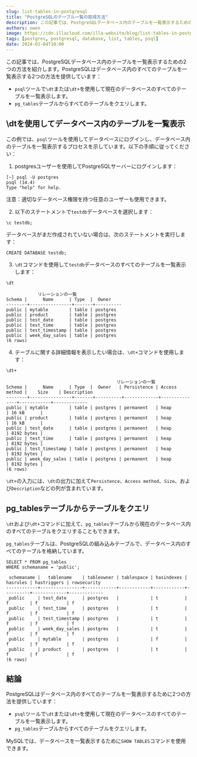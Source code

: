 ```yaml
---
slug: list-tables-in-postgresql
title: "PostgreSQLのテーブル一覧の取得方法"
description: この記事では、PostgreSQLデータベース内のテーブルを一覧表示するための2つの方法を紹介します。PostgreSQLはデータベース内のすべてのテーブルを一覧表示する2つの方法を提供しています。
authors: owen
image: https://cdn.illacloud.com/illa-website/blog/list-tables-in-postgresql/cover.webp
tags: [postgres, postgresql, database, list, tables, psql]
date: 2024-01-04T10:00
---
```


この記事では、PostgreSQLデータベース内のテーブルを一覧表示するための2つの方法を紹介します。PostgreSQLはデータベース内のすべてのテーブルを一覧表示する2つの方法を提供しています：

- `psql`ツールで`\dt`または`\dt+`を使用して現在のデータベースのすべてのテーブルを一覧表示します。
- `pg_tables`テーブルからすべてのテーブルをクエリします。

## \dtを使用してデータベース内のテーブルを一覧表示

この例では、`psql`ツールを使用してデータベースにログインし、データベース内のテーブルを一覧表示するプロセスを示しています。以下の手順に従ってください：

1. postgresユーザーを使用してPostgreSQLサーバーにログインします：

```shell
[~] psql -U postgres
psql (14.4)
Type "help" for help.
```

注意：適切なデータベース権限を持つ任意のユーザーも使用できます。

2. 以下のステートメントで`testdb`データベースを選択します：

```shell
\c testdb;
```

データベースがまだ作成されていない場合は、次のステートメントを実行します：

```shell
CREATE DATABASE testdb;
```

3. `\dt`コマンドを使用して`testdb`データベースのすべてのテーブルを一覧表示します：

```shell
\dt
```

```shell
            リレーションの一覧
Schema |      Name      | Type  |  Owner
--------+----------------+-------+----------
public | mytable        | table | postgres
public | product        | table | postgres
public | test_date      | table | postgres
public | test_time      | table | postgres
public | test_timestamp | table | postgres
public | week_day_sales | table | postgres
(6 rows)
```

4. テーブルに関する詳細情報を表示したい場合は、`\dt+`コマンドを使用します：

```shell
\dt+
```

```shell
                                          リレーションの一覧
Schema |      Name      | Type  |  Owner   | Persistence | Access method |    Size    | Description
--------+----------------+-------+----------+-------------+---------------+------------+-------------
public | mytable        | table | postgres | permanent   | heap          | 16 kB      |
public | product        | table | postgres | permanent   | heap          | 16 kB      |
public | test_date      | table | postgres | permanent   | heap          | 8192 bytes |
public | test_time      | table | postgres | permanent   | heap          | 8192 bytes |
public | test_timestamp | table | postgres | permanent   | heap          | 8192 bytes |
public | week_day_sales | table | postgres | permanent   | heap          | 8192 bytes |
(6 rows)
```

`\dt+`の入力には、`\dt`の出力に加えて`Persistence`、`Access method`、`Size`、および`Description`などの列が含まれています。

## pg_tablesテーブルからテーブルをクエリ

`\dt`および`\dt+`コマンドに加えて、`pg_tables`テーブルから現在のデータベース内のすべてのテーブルをクエリすることもできます。

`pg_tables`テーブルは、PostgreSQLの組み込みテーブルで、データベース内のすべてのテーブルを格納しています。

```shell
SELECT * FROM pg_tables
WHERE schemaname = 'public';
```

```shell
 schemaname |   tablename    | tableowner | tablespace | hasindexes | hasrules | hastriggers | rowsecurity
------------+----------------+------------+------------+------------+----------+-------------+-------------
 public     | test_date      | postgres   |            | t          | f        | f           | f
 public     | test_time      | postgres   |            | t          | f        | f           | f
 public     | test_timestamp | postgres   |            | t          | f        | f           | f
 public     | week_day_sales | postgres   |            | t          | f        | f           | f
 public     | mytable        | postgres   |            | f          | f        | f           | f
 public     | product        | postgres   |            | t          | f        | f           | f
(6 rows)
```

## 結論

PostgreSQLはデータベース内のすべてのテーブルを一覧表示するために2つの方法を提供しています：

- `psql`ツールで`\dt`または`\dt+`を使用して現在のデータベースのすべてのテーブルを一覧表示します。
- `pg_tables`テーブルからすべてのテーブルをクエリします。

MySQLでは、データベースを一覧表示するために`SHOW TABLES`コマンドを使用できます。